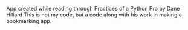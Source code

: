 App created while reading through Practices of a Python Pro by Dane Hillard
This is not my code, but a code along with his work in making a bookmarking app.
